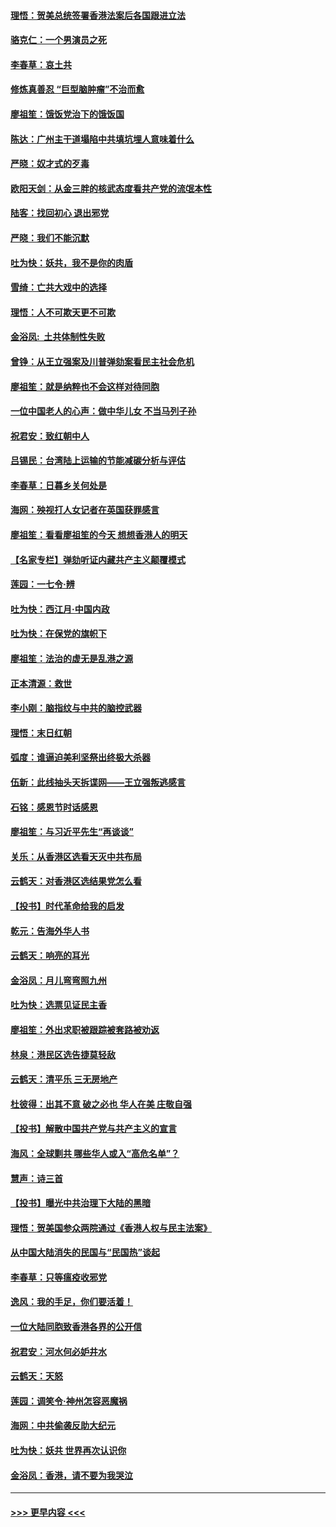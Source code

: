 #### [理悟：贺美总统签署香港法案后各国跟进立法](../pages/nsc993/n11706853.md?t=12071733) 
#### [骆克仁：一个男演员之死](../pages/nsc993/n11706677.md?t=12071733) 
#### [李春草：哀土共](../pages/nsc993/n11706255.md?t=12071733) 
#### [修炼真善忍 “巨型脑肿瘤”不治而愈](../pages/nsc993/n11705340.md?t=12071733) 
#### [廖祖笙：饿饭党治下的饿饭国](../pages/nsc993/n11705085.md?t=12071733) 
#### [陈达：广州主干道塌陷中共填坑埋人意味着什么](../pages/nsc993/n11705046.md?t=12071733) 
#### [严晓：奴才式的歹毒](../pages/nsc993/n11704826.md?t=12071733) 
#### [欧阳天剑：从金三胖的核武态度看共产党的流氓本性](../pages/nsc993/n11702238.md?t=12071733) 
#### [陆客：找回初心 退出邪党](../pages/nsc993/n11702213.md?t=12071733) 
#### [严晓：我们不能沉默](../pages/nsc993/n11702110.md?t=12071733) 
#### [吐为快：妖共，我不是你的肉盾](../pages/nsc993/n11701366.md?t=12071733) 
#### [雪绮：亡共大戏中的选择](../pages/nsc993/n11699922.md?t=12071733) 
#### [理悟：人不可欺天更不可欺](../pages/nsc993/n11699657.md?t=12071733) 
#### [金浴凤:  土共体制性失败](../pages/nsc993/n11699361.md?t=12071733) 
#### [曾铮：从王立强案及川普弹劾案看民主社会危机](../pages/nsc993/n11699318.md?t=12071733) 
#### [廖祖笙：就是纳粹也不会这样对待同胞](../pages/nsc993/n11697658.md?t=12071733) 
#### [一位中国老人的心声：做中华儿女 不当马列子孙](../pages/nsc993/n11697525.md?t=12071733) 
#### [祝君安：致红朝中人](../pages/nsc993/n11697518.md?t=12071733) 
#### [吕锡民：台湾陆上运输的节能减碳分析与评估](../pages/nsc993/n11694983.md?t=12071733) 
#### [李春草：日暮乡关何处是](../pages/nsc993/n11694805.md?t=12071733) 
#### [海网：殃视打人女记者在英国获罪感言](../pages/nsc993/n11693832.md?t=12071733) 
#### [廖祖笙：看看廖祖笙的今天 想想香港人的明天](../pages/nsc993/n11693707.md?t=12071733) 
#### [【名家专栏】弹劾听证内藏共产主义颠覆模式](../pages/nsc993/n11693563.md?t=12071733) 
#### [莲园：一七令‧辨](../pages/nsc993/n11692558.md?t=12071733) 
#### [吐为快：西江月·中国内政](../pages/nsc993/n11692071.md?t=12071733) 
#### [吐为快：在保党的旗帜下](../pages/nsc993/n11691188.md?t=12071733) 
#### [廖祖笙：法治的虚无是乱港之源](../pages/nsc993/n11690605.md?t=12071733) 
#### [正本清源：救世](../pages/nsc993/n11689134.md?t=12071733) 
#### [李小刚：脑指纹与中共的脑控武器](../pages/nsc993/n11688900.md?t=12071733) 
#### [理悟：末日红朝](../pages/nsc993/n11688829.md?t=12071733) 
#### [弧度：谁逼迫美利坚祭出终极大杀器](../pages/nsc993/n11688735.md?t=12071733) 
#### [伍新：此线抽头天拆谍网——王立强叛逃感言](../pages/nsc993/n11687981.md?t=12071733) 
#### [石铭：感恩节时话感恩](../pages/nsc993/n11687568.md?t=12071733) 
#### [廖祖笙：与习近平先生“再谈谈”](../pages/nsc993/n11687005.md?t=12071733) 
#### [关乐：从香港区选看天灭中共布局](../pages/nsc993/n11686647.md?t=12071733) 
#### [云鹤天：对香港区选结果党怎么看](../pages/nsc993/n11686216.md?t=12071733) 
#### [【投书】时代革命给我的启发](../pages/nsc993/n11684287.md?t=12071733) 
#### [乾元：告海外华人书](../pages/nsc993/n11684044.md?t=12071733) 
#### [云鹤天：响亮的耳光](../pages/nsc993/n11684254.md?t=12071733) 
#### [金浴凤：月儿弯弯照九州](../pages/nsc993/n11684231.md?t=12071733) 
#### [吐为快：选票见证民主香](../pages/nsc993/n11684206.md?t=12071733) 
#### [廖祖笙：外出求职被跟踪被套路被劝返](../pages/nsc993/n11683874.md?t=12071733) 
#### [林泉：港民区选告捷莫轻敌](../pages/nsc993/n11683930.md?t=12071733) 
#### [云鹤天：清平乐 三无房地产](../pages/nsc993/n11681521.md?t=12071733) 
#### [杜彼得：出其不意 破之必也 华人在美 庄敬自强](../pages/nsc993/n11679554.md?t=12071733) 
#### [【投书】解散中国共产党与共产主义的宣言](../pages/nsc993/n11679177.md?t=12071733) 
#### [海风：全球剿共 哪些华人或入“高危名单”？](../pages/nsc993/n11678617.md?t=12071733) 
#### [慧声：诗三首](../pages/nsc993/n11678848.md?t=12071733) 
#### [【投书】曝光中共治理下大陆的黑暗](../pages/nsc993/n11678674.md?t=12071733) 
#### [理悟：贺美国参众两院通过《香港人权与民主法案》](../pages/nsc993/n11678104.md?t=12071733) 
#### [从中国大陆消失的民国与“民国热”谈起](../pages/nsc993/n11678075.md?t=12071733) 
#### [李春草：只等瘟疫收邪党](../pages/nsc993/n11677308.md?t=12071733) 
#### [逸风：我的手足，你们要活着！](../pages/nsc993/n11676352.md?t=12071733) 
#### [一位大陆同胞致香港各界的公开信](../pages/nsc993/n11675761.md?t=12071733) 
#### [祝君安：河水何必妒井水](../pages/nsc993/n11675746.md?t=12071733) 
#### [云鹤天：天怒](../pages/nsc993/n11675718.md?t=12071733) 
#### [莲园：调笑令‧神州怎容恶魔祸](../pages/nsc993/n11675648.md?t=12071733) 
#### [海网：中共偷袭反助大纪元](../pages/nsc993/n11673515.md?t=12071733) 
#### [吐为快：妖共 世界再次认识你](../pages/nsc993/n11673506.md?t=12071733) 
#### [金浴凤：香港，请不要为我哭泣](../pages/nsc993/n11673248.md?t=12071733) 

----
#### [ >>> 更早内容 <<< ](../indexes/nsc993-earlier.md)
